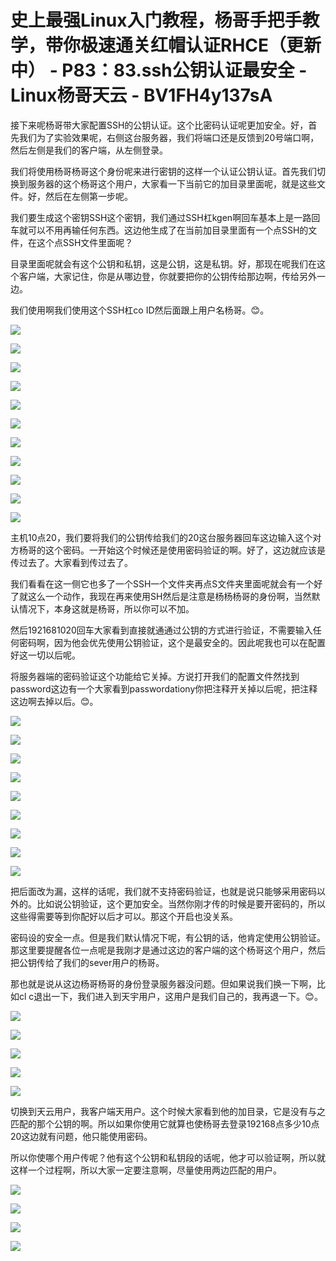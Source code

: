 # 史上最强Linux入门教程，杨哥手把手教学，带你极速通关红帽认证RHCE（更新中） - P83：83.ssh公钥认证最安全 - Linux杨哥天云 - BV1FH4y137sA

接下来呢杨哥带大家配置SSH的公钥认证。这个比密码认证呢更加安全。好，首先我们为了实验效果呢，右侧这台服务器，我们将端口还是反馈到20号端口啊，然后左侧是我们的客户端，从左侧登录。

我们将使用杨哥杨哥这个身份呢来进行密钥的这样一个认证公钥认证。首先我们切换到服务器的这个杨哥这个用户，大家看一下当前它的加目录里面呢，就是这些文件。好，然后在左侧第一步呢。

我们要生成这个密钥SSH这个密钥，我们通过SSH杠kgen啊回车基本上是一路回车就可以不用再输任何东西。这边他生成了在当前加目录里面有一个点SSH的文件，在这个点SSH文件里面呢？

目录里面呢就会有这个公钥和私钥，这是公钥，这是私钥。好，那现在呢我们在这个客户端，大家记住，你是从哪边登，你就要把你的公钥传给那边啊，传给另外一边。

我们使用啊我们使用这个SSH杠co ID然后面跟上用户名杨哥。😊。

![](img/0cbf4fd16134391ecb3bf9538c56b811_1.png)

![](img/0cbf4fd16134391ecb3bf9538c56b811_2.png)

![](img/0cbf4fd16134391ecb3bf9538c56b811_3.png)

![](img/0cbf4fd16134391ecb3bf9538c56b811_4.png)

![](img/0cbf4fd16134391ecb3bf9538c56b811_5.png)

![](img/0cbf4fd16134391ecb3bf9538c56b811_6.png)

![](img/0cbf4fd16134391ecb3bf9538c56b811_7.png)

![](img/0cbf4fd16134391ecb3bf9538c56b811_8.png)

![](img/0cbf4fd16134391ecb3bf9538c56b811_9.png)

![](img/0cbf4fd16134391ecb3bf9538c56b811_10.png)

![](img/0cbf4fd16134391ecb3bf9538c56b811_11.png)

主机10点20，我们要将我们的公钥传给我们的20这台服务器回车这边输入这个对方杨哥的这个密码。一开始这个时候还是使用密码验证的啊。好了，这边就应该是传过去了。大家看到传过去了。

我们看看在这一侧它也多了一个SSH一个文件夹再点S文件夹里面呢就会有一个好了就这么一个动作，我现在再来使用SH然后是注意是杨杨杨哥的身份啊，当然默认情况下，本身这就是杨哥，所以你可以不加。

然后1921681020回车大家看到直接就通通过公钥的方式进行验证，不需要输入任何密码啊，因为他会优先使用公钥验证，这个是最安全的。因此呢我也可以在配置好这一切以后呢。

将服务器端的密码验证这个功能给它关掉。方说打开我们的配置文件然找到password这边有一个大家看到passwordationy你把注释开关掉以后呢，把注释这边啊去掉以后。😊。



![](img/0cbf4fd16134391ecb3bf9538c56b811_13.png)

![](img/0cbf4fd16134391ecb3bf9538c56b811_14.png)

![](img/0cbf4fd16134391ecb3bf9538c56b811_15.png)

![](img/0cbf4fd16134391ecb3bf9538c56b811_16.png)

![](img/0cbf4fd16134391ecb3bf9538c56b811_17.png)

![](img/0cbf4fd16134391ecb3bf9538c56b811_18.png)

![](img/0cbf4fd16134391ecb3bf9538c56b811_19.png)

![](img/0cbf4fd16134391ecb3bf9538c56b811_20.png)

![](img/0cbf4fd16134391ecb3bf9538c56b811_21.png)

把后面改为漏，这样的话呢，我们就不支持密码验证，也就是说只能够采用密码以外的。比如说公钥验证，这个更加安全。当然你刚才传的时候是要开密码的，所以这些得需要等到你配好以后才可以。那这个开启也没关系。

密码设的安全一点。但是我们默认情况下呢，有公钥的话，他肯定使用公钥验证。那这里要提醒各位一点呢是我刚才是通过这边的客户端的这个杨哥这个用户，然后把公钥传给了我们的sever用户的杨哥。

那也就是说从这边杨哥杨哥的身份登录服务器没问题。但如果说我们换一下啊，比如cl c退出一下，我们进入到天宇用户，这用户是我们自己的，我再退一下。😊。



![](img/0cbf4fd16134391ecb3bf9538c56b811_23.png)

![](img/0cbf4fd16134391ecb3bf9538c56b811_24.png)

![](img/0cbf4fd16134391ecb3bf9538c56b811_25.png)

![](img/0cbf4fd16134391ecb3bf9538c56b811_26.png)

![](img/0cbf4fd16134391ecb3bf9538c56b811_27.png)

切换到天云用户，我客户端天用户。这个时候大家看到他的加目录，它是没有与之匹配的那个公钥的啊。所以如果你使用它就算也使杨哥去登录192168点多少10点20这边就有问题，他只能使用密码。

所以你使哪个用户传呢？他有这个公钥和私钥段的话呢，他才可以验证啊，所以就这样一个过程啊，所以大家一定要注意啊，尽量使用两边匹配的用户。



![](img/0cbf4fd16134391ecb3bf9538c56b811_29.png)

![](img/0cbf4fd16134391ecb3bf9538c56b811_30.png)

![](img/0cbf4fd16134391ecb3bf9538c56b811_31.png)

![](img/0cbf4fd16134391ecb3bf9538c56b811_32.png)